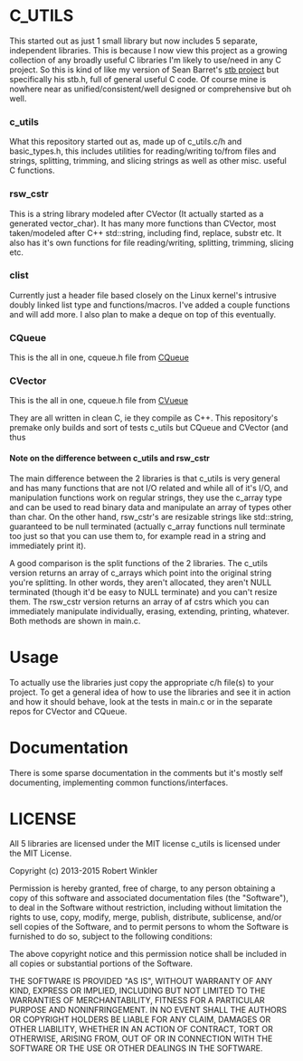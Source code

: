 
C_UTILS
=======
This started out as just 1 small library  but now includes 5 separate,
independent libraries.  This is because I now view this project as a
growing collection of any broadly useful C libraries I'm likely to
use/need in any C project.  So this is kind of like my version of
Sean Barret's [stb project](https://github.com/nothings/stb) but
specifically his stb.h, full of general useful C code.  Of course
mine is nowhere near as unified/consistent/well designed or
comprehensive but oh well.

### c_utils
What this repository started out as, made up of c_utils.c/h and basic_types.h,
this includes utilities for reading/writing to/from files and strings,
splitting, trimming, and slicing strings as well as other misc. useful
C functions.

### rsw_cstr
This is a string library modeled after CVector (It actually started
as a generated vector_char).  It has many more functions than CVector, most taken/modeled
after C++ std::string, including find, replace, substr etc.  It also has it's own functions
for file reading/writing, splitting, trimming, slicing etc.

### clist
Currently just a header file based closely on the Linux kernel's
intrusive doubly linked list type and functions/macros.  I've added
a couple functions and will add more.  I also plan to make a deque
on top of this eventually.

### CQueue
This is the all in one, cqueue.h file from [CQueue](http://github.com/rswinkle/CQueue)

### CVector
This is the all in one, cqueue.h file from [CVueue](http://github.com/rswinkle/CVector)


They are all written in clean C, ie they compile as C++.  This repository's
premake only builds and sort of tests c_utils but CQueue and CVector (and thus

#### Note on the difference between c_utils and rsw_cstr
The main difference between the 2 libraries is that c_utils is very general and has many
functions that are not I/O related and while all of it's I/O, and manipulation functions work on
regular strings, they use the c_array type and can be used to read binary data and manipulate
an array of types other than char.  On the other hand, rsw_cstr's are resizable strings like
std::string, guaranteed to be null terminated (actually c_array functions null terminate too
just so that you can use them to, for example read in a string and immediately print it).

A good comparison is the split functions of the 2 libraries.  The c_utils version returns
an array of c_arrays which point into the original string you're splitting.  In other words, they aren't
allocated, they aren't NULL terminated (though it'd be easy to NULL terminate) and you can't
resize them.  The rsw_cstr version returns an array of af cstrs which you can immediately
manipulate individually, erasing, extending, printing, whatever.  Both methods are shown in main.c.


Usage
=====
To actually use the libraries just copy the appropriate c/h file(s) to your project.
To get a general idea of how to use the libraries and see it in action and how it should
behave, look at the tests in main.c or in the separate repos for CVector and CQueue.

Documentation
=============
There is some sparse documentation in the comments but it's mostly self
documenting, implementing common functions/interfaces.


LICENSE
=======
All 5 libraries are licensed under the MIT license
c_utils is licensed under the MIT License.

Copyright (c) 2013-2015 Robert Winkler

Permission is hereby granted, free of charge, to any person obtaining a copy of this software and associated
documentation files (the "Software"), to deal in the Software without restriction, including without limitation
the rights to use, copy, modify, merge, publish, distribute, sublicense, and/or sell copies of the Software, and
to permit persons to whom the Software is furnished to do so, subject to the following conditions:

The above copyright notice and this permission notice shall be included in all copies or substantial portions of the Software.

THE SOFTWARE IS PROVIDED "AS IS", WITHOUT WARRANTY OF ANY KIND, EXPRESS OR IMPLIED, INCLUDING BUT NOT LIMITED
TO THE WARRANTIES OF MERCHANTABILITY, FITNESS FOR A PARTICULAR PURPOSE AND NONINFRINGEMENT. IN NO EVENT SHALL
THE AUTHORS OR COPYRIGHT HOLDERS BE LIABLE FOR ANY CLAIM, DAMAGES OR OTHER LIABILITY, WHETHER IN AN ACTION OF
CONTRACT, TORT OR OTHERWISE, ARISING FROM, OUT OF OR IN CONNECTION WITH THE SOFTWARE OR THE USE OR OTHER DEALINGS
IN THE SOFTWARE.
